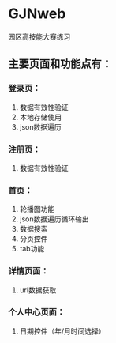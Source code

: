 # GJNweb
园区高技能大赛练习

## 主要页面和功能点有：
### 登录页：
1. 数据有效性验证
2. 本地存储使用
3. json数据遍历
### 注册页：
1. 数据有效性验证
### 首页：
1. 轮播图功能
2. json数据遍历循环输出
3. 数据搜索
4. 分页控件
5. tab功能
### 详情页面：
1. url数据获取
### 个人中心页面：
1. 日期控件（年/月时间选择）




